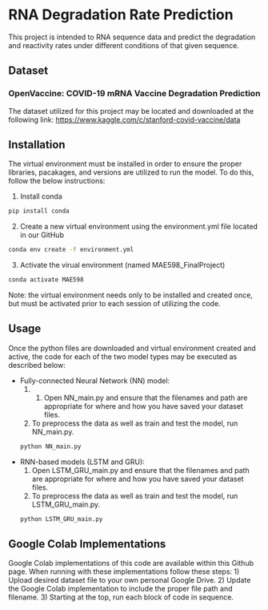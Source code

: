 # RNA Degradation Rate Prediction
This project is intended to RNA sequence data and predict the degradation and reactivity rates under different conditions of that given sequence. 

## Dataset
### OpenVaccine: COVID-19 mRNA Vaccine Degradation Prediction
The dataset utilized for this project may be located and downloaded at the following link: https://www.kaggle.com/c/stanford-covid-vaccine/data

## Installation
The virtual environment must be installed in order to ensure the proper libraries, pacakages, and versions are utilized to run the model. To do this, follow the below instructions:
1. Install conda
```bash
pip install conda
```
2. Create a new virtual environment using the environment.yml file located in our GitHub
```bash
conda env create -f environment.yml
```
3. Activate the virual environment (named MAE598_FinalProject)
```bash
conda activate MAE598
```
Note: the virtual environment needs only to be installed and created once, but must be activated prior to each session of utilizing the code. 


## Usage
Once the python files are downloaded and virtual environment created and active, the code for each of the two model types may be executed as described below:
- Fully-connected Neural Network (NN) model:
     1) 1) Open NN_main.py and ensure that the filenames and path are appropriate for where and how you have saved your dataset files. 
     2) To preprocess the data as well as train and test the model, run NN_main.py.
	```python
	python NN_main.py
	```
- RNN-based models (LSTM and GRU): 
     1) Open LSTM_GRU_main.py and ensure that the filenames and path are appropriate for where and how you have saved your dataset files. 
     2) To preprocess the data as well as train and test the model, run LSTM_GRU_main.py.
	```python
	python LSTM_GRU_main.py
	```
 

## Google Colab Implementations
Google Colab implementations of this code are available within this Github page.
When running with these implementations follow these steps:
     1) Upload desired dataset file to your own personal Google Drive.
     2) Update the Google Colab implementation to include the proper file path and filename.
     3) Starting at the top, run each block of code in sequence. 
 
